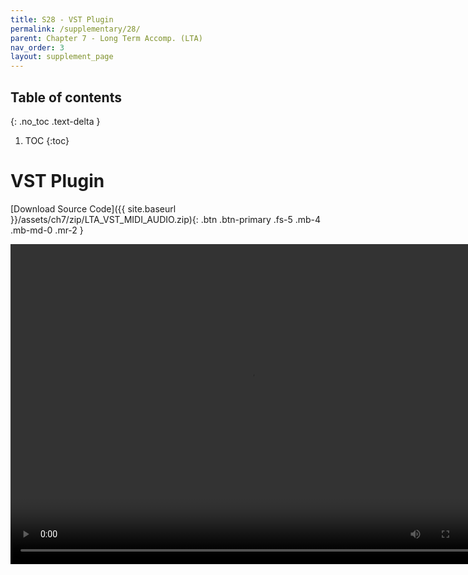 ```yaml
---
title: S28 - VST Plugin
permalink: /supplementary/28/
parent: Chapter 7 - Long Term Accomp. (LTA)
nav_order: 3
layout: supplement_page
---
```

## Table of contents
{: .no_toc .text-delta }

1. TOC
{:toc}


# VST Plugin

[Download Source Code]({{ site.baseurl }}/assets/ch7/zip/LTA_VST_MIDI_AUDIO.zip){: .btn .btn-primary .fs-5 .mb-4 .mb-md-0 .mr-2 }



<video autoplay="autoplay" loop="loop" width="768" height="512">
  <source src="/assets/ch7/video/VST_LTA.webm" type="video/webm">
</video>